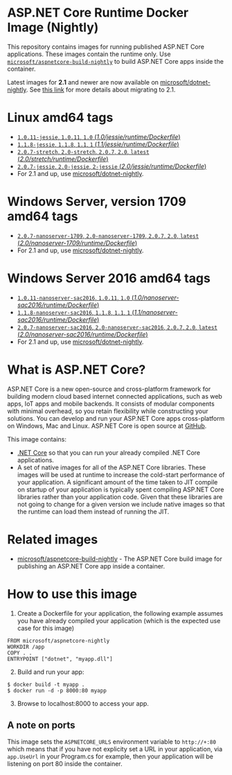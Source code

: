 
ASP.NET Core Runtime Docker Image (Nightly)
===========================================

This repository contains images for running published ASP.NET Core applications. These images contain the runtime only. Use [`microsoft/aspnetcore-build-nightly`](https://hub.docker.com/r/microsoft/aspnetcore-build-nightly/) to build ASP.NET Core apps inside the container.

Latest images for **2.1** and newer are now available on [microsoft/dotnet-nightly](https://hub.docker.com/r/microsoft/dotnet-nightly/). See [this link][migrate] for more details about migrating to 2.1.

[migrate]: https://github.com/aspnet/aspnet-docker/blob/master/2.1

# Linux amd64 tags

- [`1.0.11-jessie`, `1.0.11`, `1.0` (*1.0/jessie/runtime/Dockerfile*)](https://github.com/aspnet/aspnet-docker/blob/dev/1.0/jessie/runtime/Dockerfile)
- [`1.1.8-jessie`, `1.1.8`, `1.1`, `1` (*1.1/jessie/runtime/Dockerfile*)](https://github.com/aspnet/aspnet-docker/blob/dev/1.1/jessie/runtime/Dockerfile)
- [`2.0.7-stretch`, `2.0-stretch`, `2.0.7`, `2.0`, `latest` (*2.0/stretch/runtime/Dockerfile*)](https://github.com/aspnet/aspnet-docker/blob/dev/2.0/stretch/runtime/Dockerfile)
- [`2.0.7-jessie`, `2.0-jessie`, `2-jessie` (*2.0/jessie/runtime/Dockerfile*)](https://github.com/aspnet/aspnet-docker/blob/dev/2.0/jessie/runtime/Dockerfile)
- For 2.1 and up, use [microsoft/dotnet-nightly][migrate].

# Windows Server, version 1709 amd64 tags

- [`2.0.7-nanoserver-1709`, `2.0-nanoserver-1709`, `2.0.7`, `2.0`, `latest` (*2.0/nanoserver-1709/runtime/Dockerfile*)](https://github.com/aspnet/aspnet-docker/blob/dev/2.0/nanoserver-1709/runtime/Dockerfile)
- For 2.1 and up, use [microsoft/dotnet-nightly][migrate].

# Windows Server 2016 amd64 tags

- [`1.0.11-nanoserver-sac2016`, `1.0.11`, `1.0` (*1.0/nanoserver-sac2016/runtime/Dockerfile*)](https://github.com/aspnet/aspnet-docker/blob/dev/1.0/nanoserver-sac2016/runtime/Dockerfile)
- [`1.1.8-nanoserver-sac2016`, `1.1.8`, `1.1`, `1` (*1.1/nanoserver-sac2016/runtime/Dockerfile*)](https://github.com/aspnet/aspnet-docker/blob/dev/1.1/nanoserver-sac2016/runtime/Dockerfile)
- [`2.0.7-nanoserver-sac2016`, `2.0-nanoserver-sac2016`, `2.0.7`, `2.0`, `latest` (*2.0/nanoserver-sac2016/runtime/Dockerfile*)](https://github.com/aspnet/aspnet-docker/blob/dev/2.0/nanoserver-sac2016/runtime/Dockerfile)
- For 2.1 and up, use [microsoft/dotnet-nightly][migrate].

# What is ASP.NET Core?

ASP.NET Core is a new open-source and cross-platform framework for building modern cloud based internet connected applications, such as web apps, IoT apps and mobile backends. It consists of modular components with minimal overhead, so you retain flexibility while constructing your solutions. You can develop and run your ASP.NET Core apps cross-platform on Windows, Mac and Linux. ASP.NET Core is open source at [GitHub](https://github.com/aspnet).

This image contains:

- [.NET Core](https://www.microsoft.com/net/core) so that you can run your already compiled .NET Core applications.
- A set of native images for all of the ASP.NET Core libraries. These images will be used at runtime to increase
  the cold-start performance of your application. A significant amount of the time taken to JIT compile on startup of
  your application is typically spent compiling ASP.NET Core libraries rather than your application code. Given that
  these libraries are not going to change for a given version we include native images so that the runtime can load them
  instead of running the JIT.

# Related images

* [microsoft/aspnetcore-build-nightly](https://hub.docker.com/r/microsoft/aspnetcore-build-nightly/) - The ASP.NET Core build image for publishing an ASP.NET Core app inside a container.

# How to use this image

1. Create a Dockerfile for your application, the following example assumes you have already compiled your application (which is the expected use case for this image)

  ```
  FROM microsoft/aspnetcore-nightly
  WORKDIR /app
  COPY . .
  ENTRYPOINT ["dotnet", "myapp.dll"]
  ```

2. Build and run your app:

  ```
  $ docker build -t myapp .
  $ docker run -d -p 8000:80 myapp
  ```

3. Browse to localhost:8000 to access your app.

## A note on ports

  This image sets the `ASPNETCORE_URLS` environment variable to `http://+:80` which means that if you have not explicity
  set a URL in your application, via `app.UseUrl` in your Program.cs for example, then your application will be listening
  on port 80 inside the container.
